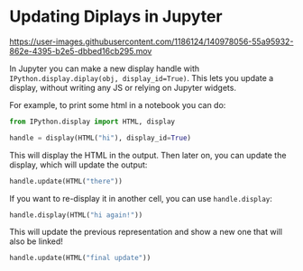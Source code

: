 # Updating Diplays in Jupyter


https://user-images.githubusercontent.com/1186124/140978056-55a95932-862e-4395-b2e5-dbbed16cb295.mov

In Jupyter you can make a new display handle with `IPython.display.diplay(obj, display_id=True)`. This lets you update a display, without writing any JS or relying on Jupyter widgets. 

For example, to print some html in a notebook you can do:

```python
from IPython.display import HTML, display

handle = display(HTML("hi"), display_id=True)
```

This will display the HTML in the output. Then later on, you can update the display, which will update the output:

```python
handle.update(HTML("there"))
```

If you want to re-display it in another cell, you can use `handle.display`:

```python
handle.display(HTML("hi again!"))
```

This will update the previous representation and show a new one that will also be linked!

```python
handle.update(HTML("final update"))
```
